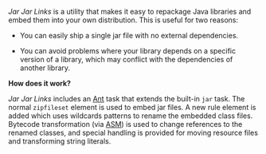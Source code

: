 _Jar Jar Links_ is a utility that makes it easy to repackage Java libraries and embed them into your own distribution. This is useful for two reasons:

  * You can easily ship a single jar file with no external dependencies.

  * You can avoid problems where your library depends on a specific version of a library, which may conflict with the dependencies of another library.

**How does it work?**

_Jar Jar Links_ includes an [Ant](http://ant.apache.org/) task that extends the built-in `jar` task. The normal `zipfileset` element is used to embed jar files. A new rule element is added which uses wildcards patterns to rename the embedded class files. Bytecode transformation (via [ASM](http://asm.objectweb.org/)) is used to change references to the renamed classes, and special handling is provided for moving resource files and transforming string literals.